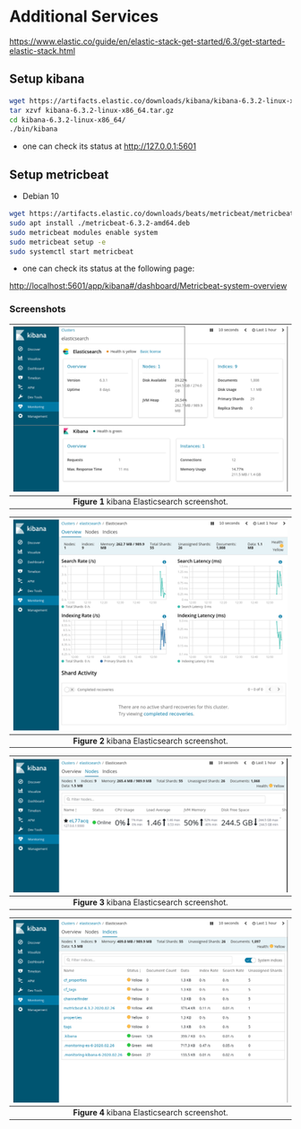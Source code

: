 # Additional Services

<https://www.elastic.co/guide/en/elastic-stack-get-started/6.3/get-started-elastic-stack.html>

## Setup kibana

```bash
wget https://artifacts.elastic.co/downloads/kibana/kibana-6.3.2-linux-x86_64.tar.gz
tar xzvf kibana-6.3.2-linux-x86_64.tar.gz
cd kibana-6.3.2-linux-x86_64/
./bin/kibana
```

* one can check its status at <http://127.0.0.1:5601>

## Setup metricbeat

* Debian 10

```bash
wget https://artifacts.elastic.co/downloads/beats/metricbeat/metricbeat-6.3.2-amd64.deb
sudo apt install ./metricbeat-6.3.2-amd64.deb
sudo metricbeat modules enable system
sudo metricbeat setup -e
sudo systemctl start metricbeat
```

* one can check its status at the following page:

<http://localhost:5601/app/kibana#/dashboard/Metricbeat-system-overview>

### Screenshots

|![kibana ES01](pictures/kibana01.png)|
| :---: |
|**Figure 1** kibana Elasticsearch screenshot. |

|![kibana ES02](pictures/kibana02.png)|
| :---: |
|**Figure 2** kibana Elasticsearch screenshot. |

|![kibana ES03](pictures/kibana03.png)|
| :---: |
|**Figure 3** kibana Elasticsearch screenshot. |

|![kibana ES04](pictures/kibana04.png)|
| :---: |
|**Figure 4** kibana Elasticsearch screenshot. |
